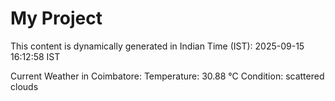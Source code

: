 # My Project

This content is dynamically generated in Indian Time (IST): 2025-09-15 16:12:58 IST


Current Weather in Coimbatore:
Temperature: 30.88 °C
Condition: scattered clouds

